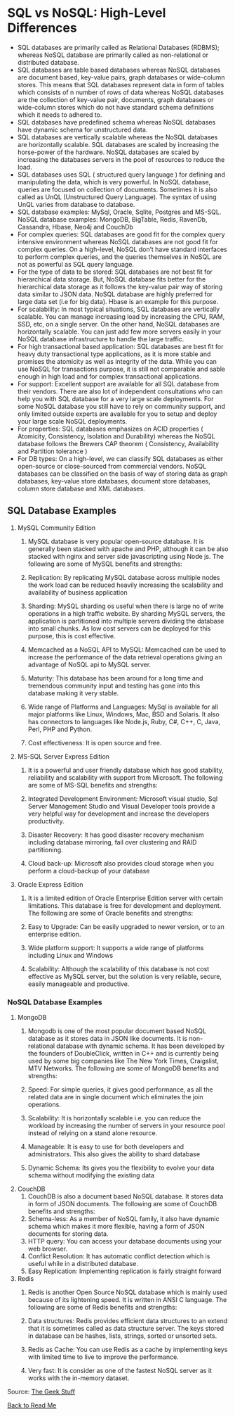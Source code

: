 # SQL vs NoSQL: High-Level Differences

- SQL databases are primarily called as Relational Databases (RDBMS); whereas NoSQL database are primarily called as non-relational or distributed database.
- SQL databases are table based databases whereas NoSQL databases are document based, key-value pairs, graph databases or wide-column stores. This means that SQL databases represent data in form of tables which consists of n number of rows of data whereas NoSQL databases are the collection of key-value pair, documents, graph databases or wide-column stores which do not have standard schema definitions which it needs to adhered to.
- SQL databases have predefined schema whereas NoSQL databases have dynamic schema for unstructured data.
- SQL databases are vertically scalable whereas the NoSQL databases are horizontally scalable. SQL databases are scaled by increasing the horse-power of the hardware. NoSQL databases are scaled by increasing the databases servers in the pool of resources to reduce the load.
- SQL databases uses SQL ( structured query language ) for defining and manipulating the data, which is very powerful. In NoSQL database, queries are focused on collection of documents. Sometimes it is also called as UnQL (Unstructured Query Language). The syntax of using UnQL varies from database to database.
- SQL database examples: MySql, Oracle, Sqlite, Postgres and MS-SQL. NoSQL database examples: MongoDB, BigTable, Redis, RavenDb, Cassandra, Hbase, Neo4j and CouchDb
- For complex queries: SQL databases are good fit for the complex query intensive environment whereas NoSQL databases are not good fit for complex queries. On a high-level, NoSQL don’t have standard interfaces to perform complex queries, and the queries themselves in NoSQL are not as powerful as SQL query language.
- For the type of data to be stored: SQL databases are not best fit for hierarchical data storage. But, NoSQL database fits better for the hierarchical data storage as it follows the key-value pair way of storing data similar to JSON data. NoSQL database are highly preferred for large data set (i.e for big data). Hbase is an example for this purpose.
- For scalability: In most typical situations, SQL databases are vertically scalable. You can manage increasing load by increasing the CPU, RAM, SSD, etc, on a single server. On the other hand, NoSQL databases are horizontally scalable. You can just add few more servers easily in your NoSQL database infrastructure to handle the large traffic.
- For high transactional based application: SQL databases are best fit for heavy duty transactional type applications, as it is more stable and promises the atomicity as well as integrity of the data. While you can use NoSQL for transactions purpose, it is still not comparable and sable enough in high load and for complex transactional applications.
- For support: Excellent support are available for all SQL database from their vendors. There are also lot of independent consultations who can help you with SQL database for a very large scale deployments. For some NoSQL database you still have to rely on community support, and only limited outside experts are available for you to setup and deploy your large scale NoSQL deployments.
- For properties: SQL databases emphasizes on ACID properties ( Atomicity, Consistency, Isolation and Durability) whereas the NoSQL database follows the Brewers CAP theorem ( Consistency, Availability and Partition tolerance )
- For DB types: On a high-level, we can classify SQL databases as either open-source or close-sourced from commercial vendors. NoSQL databases can be classified on the basis of way of storing data as graph databases, key-value store databases, document store databases, column store database and XML databases.

## SQL Database Examples

1. MySQL Community Edition
    1. MySQL database is very popular open-source database. It is generally been stacked with apache and PHP, although it can be also stacked with nginx and server side javascripting using Node js. The following are some of MySQL benefits and strengths:

    1. Replication: By replicating MySQL database across multiple nodes the work load can be reduced heavily increasing the scalability and availability of business application
    1. Sharding: MySQL sharding os useful when there is large no of write operations in a high traffic website. By sharding MySQL servers, the application is partitioned into multiple servers dividing the database into small chunks. As low cost servers can be deployed for this purpose, this is cost effective.
    1. Memcached as a NoSQL API to MySQL: Memcached can be used to increase the performance of the data retrieval operations giving an advantage of NoSQL api to MySQL server.
    1. Maturity: This database has been around for a long time and tremendous community input and testing has gone into this database making it very stable.
    1. Wide range of Platforms and Languages: MySql is available for all major platforms like Linux, Windows, Mac, BSD and Solaris. It also has connectors to languages like Node.js, Ruby, C#, C++, C, Java, Perl, PHP and Python.
    1. Cost effectiveness: It is open source and free.
2. MS-SQL Server Express Edition
    1. It is a powerful and user friendly database which has good stability, reliability and scalability with support from Microsoft. The following are some of MS-SQL benefits and strengths:

    1. Integrated Development Environment: Microsoft visual studio, Sql Server Management Studio and Visual Developer tools provide a very helpful way for development and increase the developers productivity.
    1. Disaster Recovery: It has good disaster recovery mechanism including database mirroring, fail over clustering and RAID partitioning.
    1. Cloud back-up: Microsoft also provides cloud storage when you perform a cloud-backup of your database
3. Oracle Express Edition
    1. It is a limited edition of Oracle Enterprise Edition server with certain limitations. This database is free for development and deployment. The following are some of Oracle benefits and strengths:

    1. Easy to Upgrade: Can be easily upgraded to newer version, or to an enterprise edition.
    1. Wide platform support: It supports a wide range of platforms including Linux and Windows
    1. Scalability: Although the scalability of this database is not cost effective as MySQL server, but the solution is very reliable, secure, easily manageable and productive.

### NoSQL Database Examples

1. MongoDB
    1. Mongodb is one of the most popular document based NoSQL database as it stores data in JSON like documents. It is non-relational database with dynamic schema. It has been developed by the founders of DoubleClick, written in C++ and is currently being used by some big companies like The New York Times, Craigslist, MTV Networks. The following are some of MongoDB benefits and strengths:

    1. Speed: For simple queries, it gives good performance, as all the related data are in single document which eliminates the join operations.
    1. Scalability: It is horizontally scalable i.e. you can reduce the workload by increasing the number of servers in your resource pool instead of relying on a stand alone resource.
    1. Manageable: It is easy to use for both developers and administrators. This also gives the ability to shard database
    1. Dynamic Schema: Its gives you the flexibility to evolve your data schema without modifying the existing data
2. CouchDB
    1. CouchDB is also a document based NoSQL database. It stores data in form of JSON documents. The following are some of CouchDB benefits and strengths:
    1. Schema-less: As a member of NoSQL family, it also have dynamic schema which makes it more flexible, having a form of JSON documents for storing data.
    1. HTTP query: You can access your database documents using your web browser.
    1. Conflict Resolution: It has automatic conflict detection which is useful while in a distributed database.
    1. Easy Replication: Implementing replication is fairly straight forward
3. Redis
    1. Redis is another Open Source NoSQL database which is mainly used because of its lightening speed. It is written in ANSI C language. The following are some of Redis benefits and strengths:

    1. Data structures: Redis provides efficient data structures to an extend that it is sometimes called as data structure server. The keys stored in database can be hashes, lists, strings, sorted or unsorted sets.
    1. Redis as Cache: You can use Redis as a cache by implementing keys with limited time to live to improve the performance.
    1. Very fast: It is consider as one of the fastest NoSQL server as it works with the in-memory dataset.

Source: [The Geek Stuff](https://www.thegeekstuff.com/2014/01/sql-vs-nosql-db/?utm_source=tuicool)

[Back to Read Me](../README.md)
